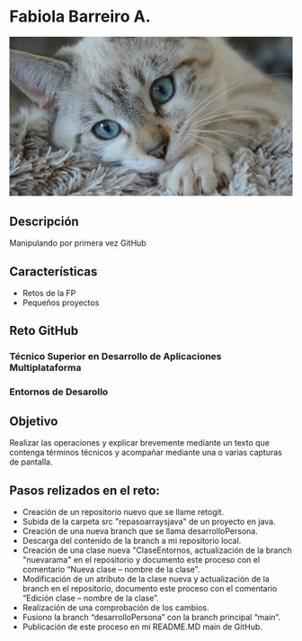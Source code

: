 # Fabiola Barreiro A.
![Imagen de Portada](recursos/gatito.jpg)
## Descripción
Manipulando por primera vez GitHub
## Características
- Retos de la FP
- Pequeños proyectos 
## Reto GitHub
### Técnico Superior en Desarrollo de Aplicaciones Multiplataforma
### Entornos de Desarollo
## Objetivo
Realizar las operaciones y explicar brevemente mediante un texto que contenga términos técnicos y acompañar mediante una o varias capturas de pantalla.
## Pasos relizados en el reto:
- Creación de un repositorio nuevo que se llame retogit.
- Subida de la carpeta src "repasoarraysjava" de un proyecto en java.
- Creación de una nueva branch que se llama desarrolloPersona.
- Descarga del contenido de la branch a mi repositorio local.
- Creación de una clase nueva "ClaseEntornos, actualización de la branch "nuevarama" en el repositorio y documento este proceso con el comentario “Nueva clase – nombre de la clase”.
- Modificación de un atributo de la clase nueva y actualización de la branch en el repositorio, documento este proceso con el comentario “Edición clase – nombre de la clase”.
- Realización de una comprobación de los cambios.
- Fusiono la branch “desarrolloPersona” con la branch principal “main”.
- Publicación de este proceso en mi README.MD main de GitHub.
  




